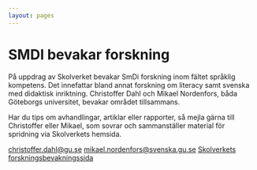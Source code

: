 ```yaml
---
layout: pages
---
```


# SMDI bevakar forskning

På uppdrag av Skolverket bevakar SmDi forskning inom fältet språklig kompetens. Det innefattar bland annat forskning om literacy samt svenska med didaktisk inriktning. Christoffer Dahl och Mikael Nordenfors, båda Göteborgs universitet, bevakar området tillsammans.

Har du tips om avhandlingar, artiklar eller rapporter, så mejla gärna till Christoffer eller Mikael, som sovrar och sammanställer material för spridning via Skolverkets hemsida.

[christoffer.dahl@gu.se](mailto::christoffer.dahl@gu.se)
[mikael.nordenfors@svenska.gu.se](mailto::mikael.nordenfors@svenska.gu.se)
[Skolverkets forskningsbevakningssida](https://www.skolverket.se/skolutveckling/forskning/amnen-omraden/spraklig-kompetens)
